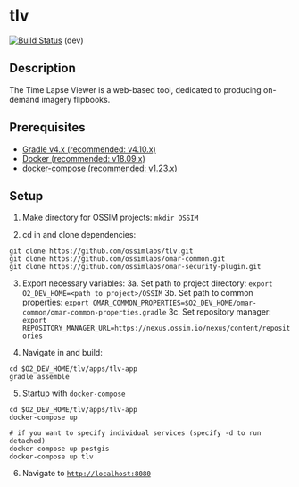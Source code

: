 # tlv

[![Build Status](http://jenkins.ossim.io/buildStatus/icon?job=tlv-dev)]() (dev)  

## Description

The Time Lapse Viewer is a web-based tool, dedicated to producing on-demand imagery flipbooks.


## Prerequisites
- [Gradle v4.x (recommended: v4.10.x)](https://docs.gradle.org/4.10/release-notes.html)
- [Docker (recommended: v18.09.x)](https://github.com/docker/docker-ce/releases/tag/v18.09.0)
- [docker-compose (recommended: v1.23.x)](https://github.com/docker/compose/releases/tag/1.23.2)


## Setup

1. Make directory for OSSIM projects:
`mkdir OSSIM`

2. cd in and clone dependencies:
```
git clone https://github.com/ossimlabs/tlv.git
git clone https://github.com/ossimlabs/omar-common.git
git clone https://github.com/ossimlabs/omar-security-plugin.git
```

3. Export necessary variables:
	3a. Set path to project directory:
	`export O2_DEV_HOME=<path to project>/OSSIM`
	3b. Set path to common properties:
	`export OMAR_COMMON_PROPERTIES=$O2_DEV_HOME/omar-common/omar-common-properties.gradle`
	3c. Set repository manager:
	`export REPOSITORY_MANAGER_URL=https://nexus.ossim.io/nexus/content/repositories`

4. Navigate in and build:
```
cd $O2_DEV_HOME/tlv/apps/tlv-app
gradle assemble
```

5. Startup with `docker-compose`
```
cd $O2_DEV_HOME/tlv/apps/tlv-app
docker-compose up

# if you want to specify individual services (specify -d to run detached)
docker-compose up postgis
docker-compose up tlv
```

6. Navigate to [`http://localhost:8080`](http://localhost:8080)

